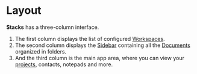 # Layout

**Stacks** has a three-column interface. 

1. The first column displays the list of configured [Workspaces](../workspaces/what-is-a-workspace.md). 
2. The second column displays the [Sidebar](./sidebar.md) containing all the [Documents](./documents.md) organized in folders. 
3. And the third column is the main app area, where you can view your [projects](../projects/README.md), contacts, notepads and more.

<img :src="$withBase('/assets/img/general/layout.png')">